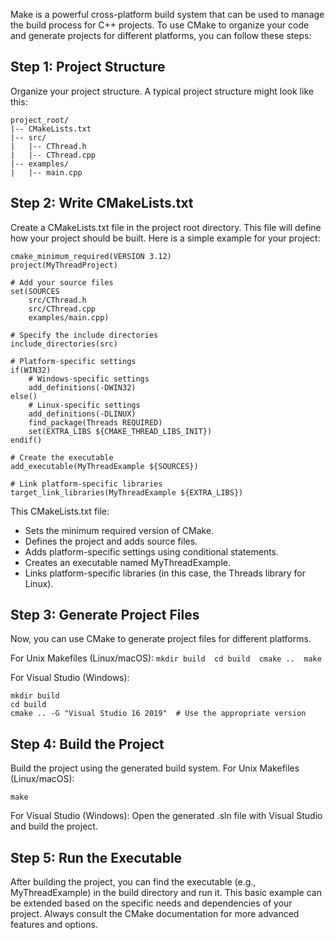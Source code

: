 Make is a powerful cross-platform build system that can be used to manage the build process for C++ projects. To use CMake to organize your code and generate projects for different platforms, you can follow these steps:

## Step 1: Project Structure

Organize your project structure. A typical project structure might look like this:

```
project_root/
|-- CMakeLists.txt 
|-- src/ 
|   |-- CThread.h 
|   |-- CThread.cpp 
|-- examples/ 
|   |-- main.cpp
```

## Step 2: Write CMakeLists.txt

Create a CMakeLists.txt file in the project root directory. This file will define how your project should be built.
Here is a simple example for your project:
```
cmake_minimum_required(VERSION 3.12)
project(MyThreadProject)

# Add your source files
set(SOURCES
    src/CThread.h     
    src/CThread.cpp     
    examples/main.cpp)

# Specify the include directories 
include_directories(src)

# Platform-specific settings 
if(WIN32)     
    # Windows-specific settings     
    add_definitions(-DWIN32) 
else()     
    # Linux-specific settings     
    add_definitions(-DLINUX)     
    find_package(Threads REQUIRED)     
    set(EXTRA_LIBS ${CMAKE_THREAD_LIBS_INIT}) 
endif()  

# Create the executable 
add_executable(MyThreadExample ${SOURCES})  

# Link platform-specific libraries 
target_link_libraries(MyThreadExample ${EXTRA_LIBS})
```

This CMakeLists.txt file:  
- Sets the minimum required version of CMake. 
- Defines the project and adds source files. 
- Adds platform-specific settings using conditional statements. 
- Creates an executable named MyThreadExample. 
- Links platform-specific libraries (in this case, the Threads library for Linux). 

## Step 3: Generate Project Files

Now, you can use CMake to generate project files for different platforms.  

For Unix Makefiles (Linux/macOS):
``
mkdir build 
cd build 
cmake .. 
make
``

For Visual Studio (Windows):
```
mkdir build
cd build
cmake .. -G "Visual Studio 16 2019"  # Use the appropriate version
```

## Step 4: Build the Project

Build the project using the generated build system.
For Unix Makefiles (Linux/macOS):
```
make
```

For Visual Studio (Windows):
Open the generated .sln file with Visual Studio and build the project.

## Step 5: Run the Executable
After building the project, you can find the executable (e.g., MyThreadExample) in the build directory and run it.
This basic example can be extended based on the specific needs and dependencies of your project. Always consult the CMake documentation for more advanced features and options.




